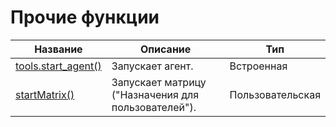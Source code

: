 # Прочие функции

| Название | Описание | Тип |
| --- | --- | --- |
| [tools.start\_agent\(\)](/Code/Functions/OtherFunctions/tools.start_agent.md) | Запускает агент. | Встроенная |
| [startMatrix\(\)](/Code/Functions/OtherFunctions/startMatrix.md) | Запускает матрицу \("Назначения для пользователей"\). | Пользовательская |



